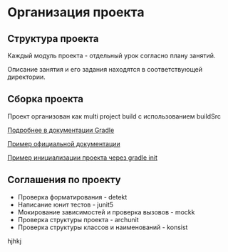 # Организация проекта

## Структура проекта
Каждый модуль проекта - отдельный урок согласно плану занятий.

Описание занятия и его задания находятся в соответствующей директории.

## Сборка проекта
Проект организован как multi project build с использованием buildSrc

[Подробнее в документации Gradle](https://docs.gradle.org/current/userguide/intro_multi_project_builds.html#1_multi_project_builds_using_buildsrc)

[Пример официальной документации](https://docs.gradle.org/current/samples/sample_convention_plugins.html)

[Пример инициализации проекта через gradle init](https://docs.gradle.org/current/samples/sample_building_kotlin_applications_multi_project.html)

## Соглашения по проекту
* Проверка форматирования - detekt
* Написание юнит тестов - junit5
* Мокирование зависимостей и проверка вызовов - mockk
* Проверка структуры проекта - archunit
* Проверка структуры классов и наименований - konsist

hjhkj